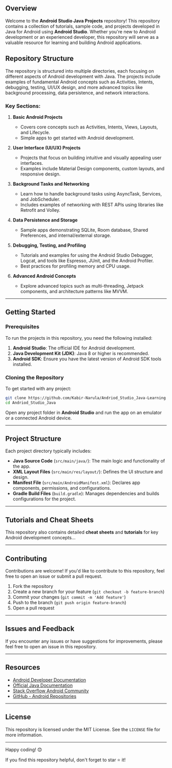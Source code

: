 
## Overview

Welcome to the **Android Studio Java Projects** repository! This repository contains a collection of tutorials, sample code, and projects developed in Java for Android using **Android Studio**. Whether you're new to Android development or an experienced developer, this repository will serve as a valuable resource for learning and building Android applications.

## Repository Structure

The repository is structured into multiple directories, each focusing on different aspects of Android development with Java. The projects include examples of fundamental Android concepts such as Activities, Intents, debugging, testing, UI/UX design, and more advanced topics like background processing, data persistence, and network interactions.

### Key Sections:

1. **Basic Android Projects**
   - Covers core concepts such as Activities, Intents, Views, Layouts, and Lifecycle.
   - Simple apps to get started with Android development.
   
2. **User Interface (UI/UX) Projects**
   - Projects that focus on building intuitive and visually appealing user interfaces.
   - Examples include Material Design components, custom layouts, and responsive design.
   
3. **Background Tasks and Networking**
   - Learn how to handle background tasks using AsyncTask, Services, and JobScheduler.
   - Includes examples of networking with REST APIs using libraries like Retrofit and Volley.
   
4. **Data Persistence and Storage**
   - Sample apps demonstrating SQLite, Room database, Shared Preferences, and internal/external storage.
   
5. **Debugging, Testing, and Profiling**
   - Tutorials and examples for using the Android Studio Debugger, Logcat, and tools like Espresso, JUnit, and the Android Profiler.
   - Best practices for profiling memory and CPU usage.

6. **Advanced Android Concepts**
   - Explore advanced topics such as multi-threading, Jetpack components, and architecture patterns like MVVM.

---

## Getting Started

### Prerequisites

To run the projects in this repository, you need the following installed:

1. **Android Studio**: The official IDE for Android development.
2. **Java Development Kit (JDK)**: Java 8 or higher is recommended.
3. **Android SDK**: Ensure you have the latest version of Android SDK tools installed.

### Cloning the Repository

To get started with any project:

```bash
git clone https://github.com/Kabir-Narula/Andriod_Studio_Java-Learning.io
cd Andriod_Studio_Java
```

Open any project folder in **Android Studio** and run the app on an emulator or a connected Android device.

---

## Project Structure

Each project directory typically includes:

- **Java Source Code** (`src/main/java/`): The main logic and functionality of the app.
- **XML Layout Files** (`src/main/res/layout/`): Defines the UI structure and design.
- **Manifest File** (`src/main/AndroidManifest.xml`): Declares app components, permissions, and configurations.
- **Gradle Build Files** (`build.gradle`): Manages dependencies and builds configurations for the project.

---

## Tutorials and Cheat Sheets

This repository also contains detailed **cheat sheets** and **tutorials** for key Android development concepts...

---

## Contributing

Contributions are welcome! If you'd like to contribute to this repository, feel free to open an issue or submit a pull request.

1. Fork the repository
2. Create a new branch for your feature (`git checkout -b feature-branch`)
3. Commit your changes (`git commit -m 'Add feature'`)
4. Push to the branch (`git push origin feature-branch`)
5. Open a pull request

---

## Issues and Feedback

If you encounter any issues or have suggestions for improvements, please feel free to open an issue in this repository.

---

## Resources

- [Android Developer Documentation](https://developer.android.com/docs)
- [Official Java Documentation](https://docs.oracle.com/javase/8/docs/)
- [Stack Overflow Android Community](https://stackoverflow.com/questions/tagged/android)
- [GitHub - Android Repositories](https://github.com/topics/android)

---

## License

This repository is licensed under the MIT License. See the `LICENSE` file for more information.

---

Happy coding! 😊

If you find this repository helpful, don't forget to star ⭐ it!
